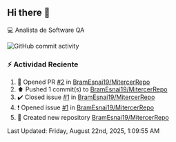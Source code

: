 ## Hi there 👋

:computer: Analista de Software QA

![GitHub commit activity](https://img.shields.io/github/commit-activity/m/BramEsnai19/BramEsnai19)

### :zap: Actividad Reciente
<!--RECENT_ACTIVITY:start-->
1. 💪 Opened PR [#2](https://github.com/BramEsnai19/MitercerRepo/pull/2) in [BramEsnai19/MitercerRepo](https://github.com/BramEsnai19/MitercerRepo)<br>
2. ⬆️ Pushed 1 commit(s) to [BramEsnai19/MitercerRepo](https://github.com/BramEsnai19/MitercerRepo)<br>
3. ✔️ Closed issue [#1](https://github.com/BramEsnai19/MitercerRepo/issues/1) in [BramEsnai19/MitercerRepo](https://github.com/BramEsnai19/MitercerRepo)<br>
4. ❗️ Opened issue [#1](https://github.com/BramEsnai19/MitercerRepo/issues/1) in [BramEsnai19/MitercerRepo](https://github.com/BramEsnai19/MitercerRepo)<br>
5. 📔 Created new repository [BramEsnai19/MitercerRepo](https://github.com/BramEsnai19/MitercerRepo)<br>
<!--RECENT_ACTIVITY:end-->
<!--RECENT_ACTIVITY:last_update-->
Last Updated: Friday, August 22nd, 2025, 1:09:55 AM
<!--RECENT_ACTIVITY:last_update_end-->
